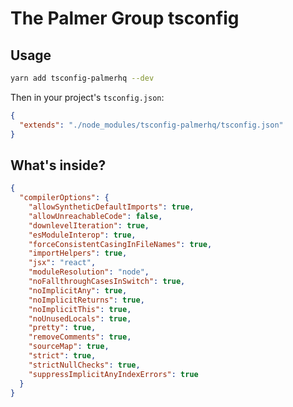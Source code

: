 # The Palmer Group tsconfig

## Usage

```bash
yarn add tsconfig-palmerhq --dev
```

Then in your project's `tsconfig.json`:

```json
{
  "extends": "./node_modules/tsconfig-palmerhq/tsconfig.json"
}
```

## What's inside?

```json
{
  "compilerOptions": {
    "allowSyntheticDefaultImports": true,
    "allowUnreachableCode": false,
    "downlevelIteration": true,
    "esModuleInterop": true,
    "forceConsistentCasingInFileNames": true,
    "importHelpers": true,
    "jsx": "react",
    "moduleResolution": "node",
    "noFallthroughCasesInSwitch": true,
    "noImplicitAny": true,
    "noImplicitReturns": true,
    "noImplicitThis": true,
    "noUnusedLocals": true,
    "pretty": true,
    "removeComments": true,
    "sourceMap": true,
    "strict": true,
    "strictNullChecks": true,
    "suppressImplicitAnyIndexErrors": true
  }
}
```
